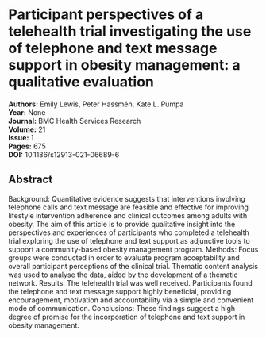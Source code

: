 # Participant perspectives of a telehealth trial investigating the use of telephone and text message support in obesity management: a qualitative evaluation

**Authors:** Emily Lewis, Peter Hassmén, Kate L. Pumpa  
**Year:** None  
**Journal:** BMC Health Services Research  
**Volume:** 21  
**Issue:** 1  
**Pages:** 675  
**DOI:** 10.1186/s12913-021-06689-6  

## Abstract
Background: Quantitative evidence suggests that interventions involving telephone calls and text message are feasible and effective for improving lifestyle intervention adherence and clinical outcomes among adults with obesity. The aim of this article is to provide qualitative insight into the perspectives and experiences of participants who completed a telehealth trial exploring the use of telephone and text support as adjunctive tools to support a community-based obesity management program. Methods: Focus groups were conducted in order to evaluate program acceptability and overall participant perceptions of the clinical trial. Thematic content analysis was used to analyse the data, aided by the development of a thematic network. Results: The telehealth trial was well received. Participants found the telephone and text message support highly beneficial, providing encouragement, motivation and accountability via a simple and convenient mode of communication. Conclusions: These findings suggest a high degree of promise for the incorporation of telephone and text support in obesity management.

